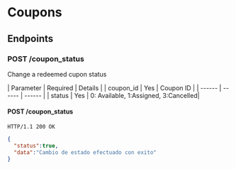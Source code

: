 Coupons
======


Endpoints
---------

### POST /coupon_status

Change a redeemed cupon status


| Parameter      | Required | Details   |
| coupon_id | Yes | Coupon ID |
| ------ | ------ | ------ |
| status | Yes | 0: Available, 1:Assigned, 3:Cancelled|


#### POST /coupon_status

`HTTP/1.1 200 OK`

```json
{
  "status":true,
  "data":"Cambio de estado efectuado con exito"
}
```
